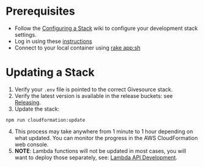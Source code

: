 # Prerequisites
* Follow the [Configuring a Stack](configuring-a-stack.md) wiki to configure your development stack settings.
* Log in using these [instructions](aws-account.md#aws-command-line)
* Connect to your local container using [rake app:sh](local-environment.md)

# Updating a Stack
1. Verify your `.env` file is pointed to the correct Givesource stack.
2. Verify the latest version is available in the release buckets: see [Releasing](releasing.md).
3. Update the stack:
  ```
  npm run cloudformation:update
  ```
4. This process may take anywhere from 1 minute to 1 hour depending on what updated. You can monitor the progress in the AWS CloudFormation web console.
5. **NOTE**: Lambda functions will not be updated in most cases, you will want to deploy those separately, see: [Lambda API Development](development.md#lambda-api-development).
